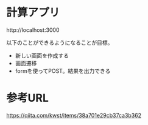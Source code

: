 # 計算アプリ
http://localhost:3000

以下のことができるようになることが目標。
 - 新しい画面を作成する
 - 画面遷移
 - formを使ってPOST。結果を出力できる

# 参考URL
https://qiita.com/kwst/items/38a701e29cb37ca3b362
